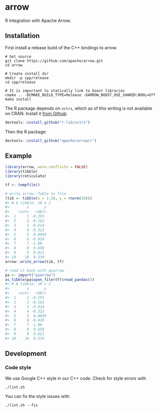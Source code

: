 
<!-- README.md is generated from README.Rmd. Please edit that file -->

# arrow

R integration with Apache Arrow.

## Installation

First install a release build of the C++ bindings to arrow.

``` shell
# Get source
git clone https://github.com/apache/arrow.git
cd arrow

# Create install dir
mkdir -p cpp/release
cd cpp/release

# It is important to statically link to boost libraries
cmake .. -DCMAKE_BUILD_TYPE=Release -DARROW_BOOST_USE_SHARED:BOOL=Off
make install
```

The R package depends on `vctrs`, which as of this writing is not available on CRAN. Install it [from Github](https://github.com/r-lib/vctrs):

``` r
devtools::install_github("r-lib/vctrs")
```

Then the R package:

``` r
devtools::install_github("apache/arrow/r")
```

## Example

``` r
library(arrow, warn.conflicts = FALSE)
library(tibble)
library(reticulate)

tf <- tempfile()

# write arrow::Table to file
(tib <- tibble(x = 1:10, y = rnorm(10)))
#> # A tibble: 10 x 2
#>        x       y
#>    <int>   <dbl>
#>  1     1 -0.255
#>  2     2 -0.162
#>  3     3 -0.614
#>  4     4 -0.322
#>  5     5  0.0693
#>  6     6 -0.920
#>  7     7 -1.08
#>  8     8  0.658
#>  9     9  0.821
#> 10    10  0.539
arrow::write_arrow(tib, tf)

# read it back with pyarrow
pa <- import("pyarrow")
as_tibble(pa$open_file(tf)$read_pandas())
#> # A tibble: 10 x 2
#>        x       y
#>    <int>   <dbl>
#>  1     1 -0.255
#>  2     2 -0.162
#>  3     3 -0.614
#>  4     4 -0.322
#>  5     5  0.0693
#>  6     6 -0.920
#>  7     7 -1.08
#>  8     8  0.658
#>  9     9  0.821
#> 10    10  0.539
```

## Development

### Code style

We use Google C++ style in our C++ code. Check for style errors with

```
./lint.sh
```

You can fix the style issues with

```
./lint.sh --fix
```